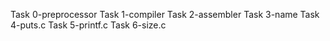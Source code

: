 Task 0-preprocessor
Task 1-compiler
Task 2-assembler
Task 3-name
Task 4-puts.c
Task 5-printf.c
Task 6-size.c
